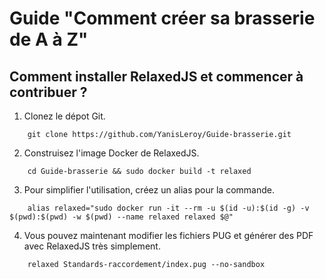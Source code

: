 # Guide "Comment créer sa brasserie de A à Z"

## Comment installer RelaxedJS et commencer à contribuer ?

1. Clonez le dépot Git.
``` shell script
    git clone https://github.com/YanisLeroy/Guide-brasserie.git
```

2. Construisez l'image Docker de RelaxedJS.
``` shell script
    cd Guide-brasserie && sudo docker build -t relaxed
```

3. Pour simplifier l'utilisation, créez un alias pour la commande.
``` shell script
    alias relaxed="sudo docker run -it --rm -u $(id -u):$(id -g) -v $(pwd):$(pwd) -w $(pwd) --name relaxed relaxed $@"
```

4. Vous pouvez maintenant modifier les fichiers PUG et générer des PDF avec RelaxedJS très simplement.
``` shell script
    relaxed Standards-raccordement/index.pug --no-sandbox
```